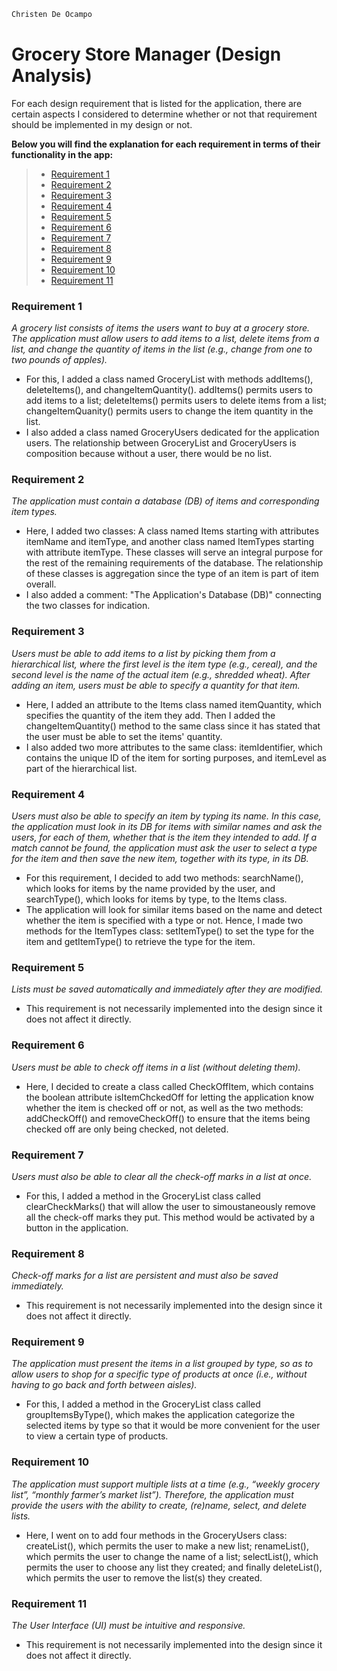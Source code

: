```sh
Christen De Ocampo
```
# Grocery Store Manager (Design Analysis)
For each design requirement that is listed for the application, there are certain aspects I considered to determine whether or not that requirement should be implemented in my design or not.

__Below you will find the explanation for each requirement in terms of their functionality in the app:__

> * [Requirement 1](#requirement-1)
> * [Requirement 2](#requirement-2)
> * [Requirement 3](#requirement-3)
> * [Requirement 4](#requirement-4)
> * [Requirement 5](#requirement-5)
> * [Requirement 6](#requirement-6)
> * [Requirement 7](#requirement-7)
> * [Requirement 8](#requirement-8)
> * [Requirement 9](#requirement-9)
> * [Requirement 10](#requirement-10)
> * [Requirement 11](#requirement-11)

### Requirement 1
_A grocery list consists of items the users want to buy at a grocery store. The application must allow users to add items to a list, delete items from a list, and change the quantity of items in the list (e.g., change from one to two pounds of apples)._
- For this, I added a class named GroceryList with methods addItems(), deleteItems(), and changeItemQuantity(). addItems() permits users to add items to a list; deleteItems() permits users to delete items from a list; changeItemQuanity() permits users to change the item quantity in the list.
- I also added a class named GroceryUsers dedicated for the application users. The relationship between GroceryList and GroceryUsers is composition because without a user, there would be no list.

### Requirement 2
_The application must contain a database (DB) of items and corresponding item types._
- Here, I added two classes: A class named Items starting with attributes itemName and itemType, and another class named ItemTypes starting with attribute itemType. These classes will serve an integral purpose for the rest of the remaining requirements of the database. The relationship of these classes is aggregation since the type of an item is part of item overall.
- I also added a comment: "The Application's Database (DB)" connecting the two classes for indication.

### Requirement 3
_Users must be able to add items to a list by picking them from a hierarchical list, where the first level is the item type (e.g., cereal), and the second level is the name of the actual item (e.g., shredded wheat). After adding an item, users must be able to specify a quantity for that item._
- Here, I added an attribute to the Items class named itemQuantity, which specifies the quantity of the item they add. Then I added the changeItemQuantity() method to the same class since it has stated that the user must be able to set the items' quantity.
- I also added two more attributes to the same class: itemIdentifier, which contains the unique ID of the item for sorting purposes, and itemLevel as part of the hierarchical list.

### Requirement 4
_Users must also be able to specify an item by typing its name. In this case, the application must look in its DB for items with similar names and ask the users, for each of them, whether that is the item they intended to add. If a match cannot be found, the application must ask the user to select a type for the item and then save the new item, together with its type, in its DB._
- For this requirement, I decided to add two methods: searchName(), which looks for items by the name provided by the user, and searchType(), which looks for items by type, to the Items class.
- The application will look for similar items based on the name and detect whether the item is specified with a type or not. Hence, I made two methods for the ItemTypes class: setItemType() to set the type for the item and getItemType() to retrieve the type for the item.

### Requirement 5
_Lists must be saved automatically and immediately after they are modified._
- This requirement is not necessarily implemented into the design since it does not affect it directly.

### Requirement 6
_Users must be able to check off items in a list (without deleting them)._
- Here, I decided to create a class called CheckOffItem, which contains the boolean attribute isItemChckedOff for letting the application know whether the item is checked off or not, as well as the two methods: addCheckOff() and removeCheckOff() to ensure that the items being checked off are only being checked, not deleted.

### Requirement 7
_Users must also be able to clear all the check-off marks in a list at once._
- For this, I added a method in the GroceryList class called clearCheckMarks() that will allow the user to simoustaneously remove all the check-off marks they put. This method would be activated by a button in the application.

### Requirement 8
_Check-off marks for a list are persistent and must also be saved immediately._
- This requirement is not necessarily implemented into the design since it does not affect it directly.

### Requirement 9
_The application must present the items in a list grouped by type, so as to allow users to shop for a specific type of products at once (i.e., without having to go back and forth between aisles)._
- For this, I added a method in the GroceryList class called groupItemsByType(), which makes the application categorize the selected items by type so that it would be more convenient for the user to view a certain type of products.

### Requirement 10
_The application must support multiple lists at a time (e.g., “weekly grocery list”, “monthly farmer’s market list”). Therefore, the application must provide the users with the ability to create, (re)name, select, and delete lists._
- Here, I went on to add four methods in the GroceryUsers class: createList(), which permits the user to make a new list; renameList(), which permits the user to change the name of a list; selectList(), which permits the user to choose any list they created; and finally deleteList(), which permits the user to remove the list(s) they created. 

### Requirement 11
_The User Interface (UI) must be intuitive and responsive._
- This requirement is not necessarily implemented into the design since it does not affect it directly.